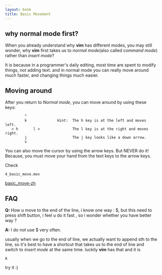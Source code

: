 ```yaml
---
layout: book
title: Basic Movement
---
```


## why normal mode first?

When you already understand why __vim__ has different modes, you may still wonder,
why __vim__ first takes us to _normal mode_(also called _command mode_) rather
than _insert mode_?

It is because in a programmer's daily editing, most time are spent to modify
things, not adding text. and in normal mode you can really move around much
faster, and changing things much easier.

## Moving around 

After you return to _Normal mode_, you can move around by using these keys:

             ^
             k              Hint:  The h key is at the left and moves left.
       < h       l >               The l key is at the right and moves right.
             j                     The j key looks like a down arrow.
             v


You can also move the cursor by using the arrow keys. But NEVER do it! 
Because, you must move your hand from the text keys to the arrow keys.


Check

    4_basic_move.mov

[basic_move-zh](http://v.youku.com/v_show/id_XMjQ5NzMxMzYw.html) 


## FAQ

__Q:__ How u move to the end of the line, i know one way : $, but this need to
press shift button, i feel u do it fast , so i wonder whether you have better
way ?

__A:__ I do not use $ very often.

usually when we go to the end of line, we actually want to append sth to the
line, so it's best to have a shortcut that takes us to the end of line
and switch to _insert mode_ at the same time. luckily __vim__ has that and it is

    A

try it :)

